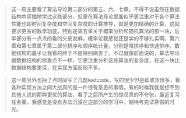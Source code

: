 >这一周主要看了算法导论第二部分的第五、六、七章。不得不说虽然在数据结构中穿插地学过这些部分，但是在算法导论里面似乎更注重对于各个算法性能也即时间复杂度和空间复杂度的计算推导，就是更加精确的计算，这就要求更多的数学功底。特别是第五章关于概率分析和随机算法的那一块，后半部分有一点点的看的头皮发麻，概率论我感觉还是学的不够扎实啊。第六章和第七章属于第二部分排序和顺序统计量，分别是堆排序和快速排序，数据结构的底子让我看的终于不是特别痛苦了。不过就像前面说的，算法导论跟数据结构的侧重点不一样，它更注重分析这些算法的复杂度，在这一块比数据结构要更深，在实现方面反倒不多。

>这一周另外也抽了点时间写了几题leetcode，写的很少但是却收货很多，看各种实现方法之间大战真的是一件很有意思的事情。有的时候我就是想不到其他人说的那种更优的算法，看了之后所产生的惊叹真的不夸张，最近复习任务重，我感觉是没有办法沉浸在这部分的学习中，期待考完试寒假的时光。

